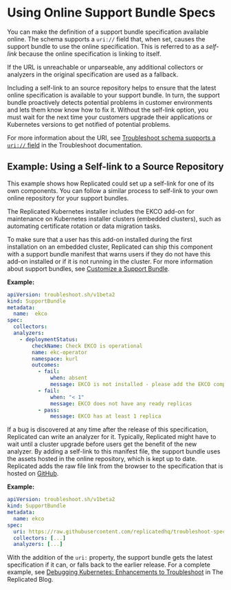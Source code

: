 # Using Online Support Bundle Specs

You can make the definition of a support bundle specification available online. The schema supports a `uri://` field that, when set, causes the support bundle to use the online specification. This is referred to as a _self-link_ because the online specification is linking to itself. 

If the URL is unreachable or unparseable, any additional collectors or analyzers in the original specification are used as a fallback. 

Including a self-link to an source repository helps to ensure that the latest online specification is available to your support bundle. In turn, the support bundle proactively detects potential problems in customer environments and lets them know know how to fix it. Without the self-link option, you must wait for the next time your customers upgrade their applications or Kubernetes versions to get notified of potential problems.

For more information about the URI, see [Troubleshoot schema supports a `uri://` field](https://troubleshoot.sh/docs/support-bundle/supportbundle/#uri) in the Troubleshoot documentation.

## Example: Using a Self-link to a Source Repository

This example shows how Replicated could set up a self-link for one of its own components. You can follow a similar process to self-link to your own online repository for your support bundles.

The Replicated Kubernetes installer includes the EKCO add-on for maintenance on Kubernetes installer clusters (embedded clusters), such as automating certificate rotation or data migration tasks. 

To make sure that a user has this add-on installed during the first installation on an embedded cluster, Replicated can ship this component with a support bundle manifest that warns users if they do not have this add-on installed or if it is not running in the cluster. For more information about support bundles, see [Customize a Support Bundle](preflight-support-bundle-creating#customize-a-support-bundle).

**Example:**

```yaml
apiVersion: troubleshoot.sh/v1beta2
kind: SupportBundle
metadata:
  name:  ekco
spec:
  collectors:
  analyzers:
    - deploymentStatus:
        checkName: Check EKCO is operational
        name: ekc-operator
        namespace: kurl
        outcomes:
          - fail:
              when: absent
              message: EKCO is not installed - please add the EKCO component to your kURL spec and re-run the installer script
          - fail:
              when: "< 1"
              message: EKCO does not have any ready replicas
          - pass:
              message: EKCO has at least 1 replica
```

If a bug is discovered at any time after the release of this specification, Replicated can write an analyzer for it. Typically, Replicated might have to wait until a cluster upgrade before users get the benefit of the new analyzer. By adding a self-link to this manifest file, the support bundle uses the assets hosted in the online repository, which is kept up to date. Replicated adds the raw file link from the browser to the specification that is hosted on [GitHub](https://github.com/replicatedhq/troubleshoot-specs/blob/main/in-cluster/ekco.yaml).

**Example:**

```yaml
apiVersion: troubleshoot.sh/v1beta2
kind: SupportBundle
metadata:
  name: ekco
spec:
  uri: https://raw.githubusercontent.com/replicatedhq/troubleshoot-specs/main/in-cluster/ekco.yaml
  collectors: [...]
  analyzers: [...]
```

With the addition of the `uri:` property, the support bundle gets the latest specification if it can, or falls back to the earlier release.  For a complete example, see [Debugging Kubernetes: Enhancements to Troubleshoot](https://www.replicated.com/blog/debugging-kubernetes-enhancements-to-troubleshoot/#Using-online-specs-for-support-bundles) in The Replicated Blog.
